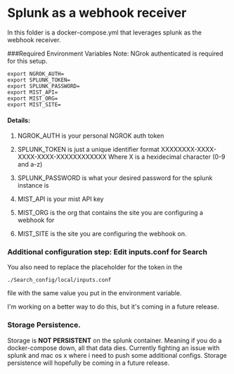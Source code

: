 # Splunk as a webhook receiver

In this folder is a docker-compose.yml that leverages splunk as the webhook receiver.

###Required Environment Variables
Note: NGrok authenticated is required for this setup.


    export NGROK_AUTH=
    export SPLUNK_TOKEN=
    export SPLUNK_PASSWORD=
    export MIST_API=
    export MIST_ORG=
    export MIST_SITE=
    
#### Details:
1. NGROK_AUTH is your personal NGROK auth token
2. SPLUNK_TOKEN is just a unique identifier format XXXXXXXX-XXXX-XXXX-XXXX-XXXXXXXXXXXX  Where X is a hexidecimal character (0-9 and a-z)
3. SPLUNK_PASSWORD is what your desired password for the splunk instance is

4. MIST_API is your mist API key

5. MIST_ORG is the org that contains the site you are configuring a webhook for

6. MIST_SITE is the site you are configuring the webhook on.

### Additional configuration step: Edit inputs.conf for Search
You also need to replace the placeholder for the token in the

    ./Search_config/local/inputs.conf

file with the same value you put in the environment variable.

I'm working on a better way to do this, but it's coming in a future release.

### Storage Persistence.
Storage is **NOT PERSISTENT** on the splunk container.  Meaning if you do a docker-compose down, all that data dies.
Currently fighting an issue with splunk and mac os x where i need to push some additional configs.  Storage persistence will hopefully be coming in a future release.

